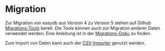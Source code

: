 # Migration

Zur Migration von easydb aus Version 4 zu Version 5 stehen auf Github [Migrations-Tools](https://github.com/programmfabrik/easydb-migration-tools) bereit. Die Tools können auch zur Migration anderer Daten verwendet werden. Eine Anleitung ist in der 
[Migrations-Doku](https://github.com/programmfabrik/easydb-migration-tools/blob/master/migration.md) zu finden. 

Zum Import von Daten kann auch der [CSV-Importer](/webfrontend/datamanagement/lists/csvimport/csvimport.html) genutzt werden. 